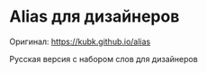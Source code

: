 # Alias для дизайнеров

Оригинал: https://kubk.github.io/alias

Русская версия с набором слов для дизайнеров

